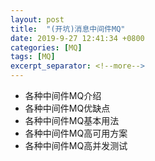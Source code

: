 ```yaml
---
layout: post
title:  "(开坑)消息中间件MQ"
date: 2019-9-27 12:41:34 +0800
categories: [MQ]
tags: [MQ]
excerpt_separator: <!--more-->
---
```


* 各种中间件MQ介绍
* 各种中间件MQ优缺点
* 各种中间件MQ基本用法
* 各种中间件MQ高可用方案
* 各种中间件MQ高并发测试